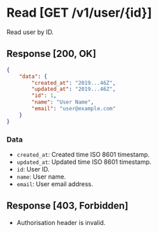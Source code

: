 # Read [GET /v1/user/{id}]

Read user by ID.

## Response [200, OK]

```json
{
    "data": {
        "created_at": "2019...46Z",
        "updated_at": "2019...46Z",
        "id": 1,
        "name": "User Name",
        "email": "user@example.com"
    }
}
```

### Data

- `created_at`: Created time ISO 8601 timestamp.
- `updated_at`: Updated time ISO 8601 timestamp.
- `id`: User ID.
- `name`: User name.
- `email`: User email address.

## Response [403, Forbidden]

- Authorisation header is invalid.

